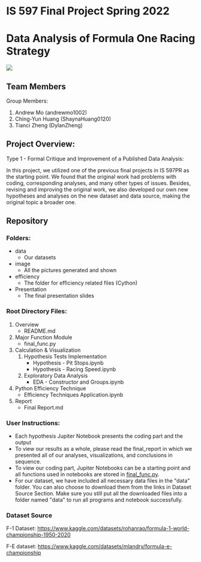 # IS 597 Final Project Spring 2022 
# Data Analysis of Formula One Racing Strategy

![](https://i.imgur.com/yph2Zcm.jpg)

##  Team Members

Group Members:
1. Andrew Mo (andrewmo1002)
2. Ching-Yun Huang (ShaynaHuang0120)
3. Tianci Zheng (DylanZheng)

## Project Overview: 
Type 1 - Formal Critique and Improvement of a Published Data Analysis:

In this project, we utilized one of the previous final projects in IS 597PR as the starting point. We found that the original 
work had problems with coding, corresponding analyses, and many other types of issues. Besides, revising and improving the original work,
we also developed our own new hypotheses and analyses on the new dataset and data source, making the original topic a broader one.

## Repository
### Folders:

- data
  - Our datasets
- image
  - All the pictures generated and shown
- efficiency
  - The folder for efficiency related files (Cython)
- Presentation
  - The final presentation slides

### Root Directory Files:
1. Overview
   - README.md
2. Major Function Module
   - final_func.py
3. Calculation & Visualization
   1. Hypothesis Tests Implementation
      - Hypothesis - Pit Stops.ipynb
      - Hypothesis - Racing Speed.ipynb
   2. Exploratory Data Analysis
      - EDA - Constructor and Groups.ipynb
4. Python Efficiency Technique
   - Efficiency Techniques Application.ipynb
5. Report
   - Final Report.md
   
### User Instructions:
- Each hypothesis Jupiter Notebook presents the coding part and the output
- To view our results as a whole, please read the final_report in which we presented all of our analyses, visualizations, and
conclusions in sequence.
- To view our coding part, Jupiter Notebooks can be a starting point and all functions used in notebooks are stored in 
[final_func.py](https://github.com/TianciZheng/2022Spring_Finals/blob/main/Final%20Report.md).
- For our dataset, we have included all necessary data files in the "data" folder.
You can also choose to download them from the links in Dataset Source Section. Make sure you still put all the downloaded files into
a folder named "data" to run all programs and notebook successfully.

### Dataset Source

F-1 Dataset: https://www.kaggle.com/datasets/rohanrao/formula-1-world-championship-1950-2020

F-E dataset: https://www.kaggle.com/datasets/mlandry/formula-e-championship














